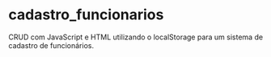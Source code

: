 # cadastro_funcionarios
CRUD com JavaScript e HTML utilizando o localStorage para um sistema de cadastro de funcionários.
